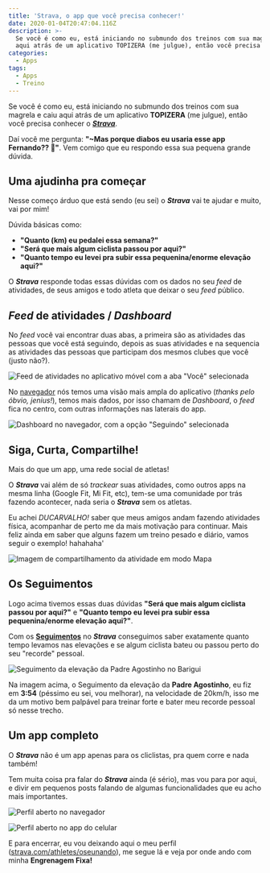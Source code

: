 ```yaml
---
title: 'Strava, o app que você precisa conhecer!'
date: 2020-01-04T20:47:04.116Z
description: >-
  Se você é como eu, está iniciando no submundo dos treinos com sua magrela e caiu
  aqui atrás de um aplicativo TOPIZERA (me julgue), então você precisa conhecer o Strava.
categories:
  - Apps
tags:
  - Apps
  - Treino
---
```


Se você é como eu, está iniciando no submundo dos treinos com sua magrela e caiu aqui atrás de um aplicativo **TOPIZERA** (me julgue), então você precisa conhecer o [**_Strava_**](https://www.strava.com/).

Daí você me pergunta: **"~Mas porque diabos eu usaria esse app Fernando?? 🤔"**. Vem comigo que eu respondo essa sua pequena grande dúvida.

## Uma ajudinha pra começar

Nesse começo árduo que está sendo (eu sei) o **_Strava_** vai te ajudar e muito, vai por mim!

Dúvida básicas como:

- **"Quanto (km) eu pedalei essa semana?"**
- **"Será que mais algum ciclista passou por aqui?"**
- **"Quanto tempo eu levei pra subir essa pequenina/enorme elevação aqui?"**

O **_Strava_** responde todas essas dúvidas com os dados no seu _feed_ de atividades, de seus amigos e todo atleta que deixar o seu _feed_ público.

## _Feed_ de atividades / _Dashboard_

No _feed_ você vai encontrar duas abas, a primeira são as atividades das pessoas que você está seguindo, depois as suas atividades e na sequencia as atividades das pessoas que participam dos mesmos clubes que você (justo não?).

![Feed de atividades no aplicativo móvel com a aba "Você" selecionada](./images/strava-o-app-que-voce-precisa-conhecer-feed-app.png)

No [navegador](https://www.strava.com/dashboard) nós temos uma visão mais ampla do aplicativo (_thanks pelo óbvio, jenius!_), temos mais dados, por isso chamam de _Dashboard_, o _feed_ fica no centro, com outras informações nas laterais do app.

![Dashboard no navegador, com a opção "Seguindo" selecionada](./images/strava-o-app-que-voce-precisa-conhecer-dashboard.png)

## Siga, Curta, Compartilhe!

Mais do que um app, uma rede social de atletas!

O **_Strava_** vai além de só _trackear_ suas atividades, como outros apps na mesma linha (Google Fit, Mi Fit, etc), tem-se uma comunidade por trás fazendo acontecer, nada seria o **_Strava_** sem os atletas.

Eu achei _DUCARVALHO!_ saber que meus amigos andam fazendo atividades física, acompanhar de perto me da mais motivação para continuar. Mais feliz ainda em saber que alguns fazem um treino pesado e diário, vamos seguir o exemplo! hahahaha'

![Imagem de compartilhamento da atividade em modo Mapa](./images/strava-o-app-que-voce-precisa-conhecer-share-map.jpeg)

## Os Seguimentos

Logo acima tivemos essas duas dúvidas **"Será que mais algum ciclista passou por aqui?"** e **"Quanto tempo eu levei pra subir essa pequenina/enorme elevação aqui?"**.

Com os **[Seguimentos](https://www.strava.com/athlete/segments/starred)** no **_Strava_** conseguimos saber exatamente quanto tempo levamos nas elevações e se algum ciclista bateu ou passou perto do seu "recorde" pessoal.

![Seguimento da elevação da Padre Agostinho no Barigui](./images/strava-o-app-que-voce-precisa-conhecer-segmento.png)

Na imagem acima, o Seguimento da elevação da **Padre Agostinho**, eu fiz em **3:54** (péssimo eu sei, vou melhorar), na velocidade de 20km/h, isso me da um motivo bem palpável para treinar forte e bater meu recorde pessoal só nesse trecho.

## Um app completo

O **_Strava_** não é um app apenas para os cliclistas, pra quem corre e nada também!

Tem muita coisa pra falar do **_Strava_** ainda (é sério), mas vou para por aqui, e divir em pequenos posts falando de algumas funcionalidades que eu acho mais importantes.

![Perfil aberto no navegador](./images/strava-o-app-que-voce-precisa-conhecer-profile.png)

![Perfil aberto no app do celular](./images/strava-o-app-que-voce-precisa-conhecer-perfil-app.png)

E para encerrar, eu vou deixando aqui o meu perfil ([strava.com/athletes/oseunando](https://www.strava.com/athletes/oseunando)), me segue lá e veja por onde ando com minha **Engrenagem Fixa!**
